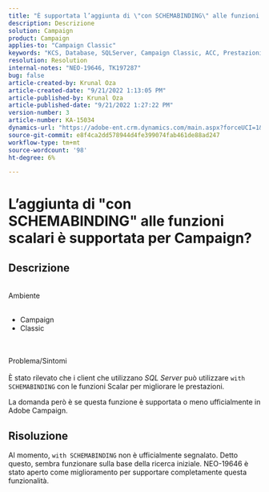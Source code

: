 ```yaml
---
title: "È supportata l’aggiunta di \"con SCHEMABINDING\" alle funzioni scalari per Campaign?"
description: Descrizione
solution: Campaign
product: Campaign
applies-to: "Campaign Classic"
keywords: "KCS, Database, SQLServer, Campaign Classic, ACC, Prestazioni"
resolution: Resolution
internal-notes: "NEO-19646, TK197287"
bug: false
article-created-by: Krunal Oza
article-created-date: "9/21/2022 1:13:05 PM"
article-published-by: Krunal Oza
article-published-date: "9/21/2022 1:27:22 PM"
version-number: 3
article-number: KA-15034
dynamics-url: "https://adobe-ent.crm.dynamics.com/main.aspx?forceUCI=1&pagetype=entityrecord&etn=knowledgearticle&id=65c3361d-af39-ed11-9db0-0022480867bd"
source-git-commit: e8f4ca2dd578944d4fe399074fab461de88ad247
workflow-type: tm+mt
source-wordcount: '98'
ht-degree: 6%

---
```


# L’aggiunta di &quot;con SCHEMABINDING&quot; alle funzioni scalari è supportata per Campaign?

## Descrizione

<br>Ambiente<br><br>
- Campaign
- Classic



<br><br>Problema/Sintomi<br><br>
È stato rilevato che i client che utilizzano *SQL Server* può utilizzare `with SCHEMABINDING` con le funzioni Scalar per migliorare le prestazioni.

La domanda però è se questa funzione è supportata o meno ufficialmente in Adobe Campaign.


## Risoluzione


Al momento, `with SCHEMABINDING` non è ufficialmente segnalato. Detto questo, sembra funzionare sulla base della ricerca iniziale. NEO-19646 è stato aperto come miglioramento per supportare completamente questa funzionalità.

